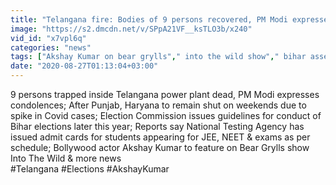```yaml
---
title: "Telangana fire: Bodies of 9 persons recovered, PM Modi expresses condolences Oneindia News"
image: "https://s2.dmcdn.net/v/SPpA21VF__ksTLO3b/x240"
vid_id: "x7vpl6q"
categories: "news"
tags: ["Akshay Kumar on bear grylls"," into the wild show"," bihar assembly elections"]
date: "2020-08-27T01:13:04+03:00"
---
```

9 persons trapped inside Telangana power plant dead, PM Modi expresses condolences; After Punjab, Haryana to remain shut on weekends due to spike in Covid cases; Election Commission issues guidelines for conduct of Bihar elections later this year; Reports say National Testing Agency has issued admit cards for students appearing for JEE, NEET &amp; exams as per schedule; Bollywood actor Akshay Kumar to feature on Bear Grylls show Into The Wild &amp; more news  <br>#Telangana #Elections #AkshayKumar
